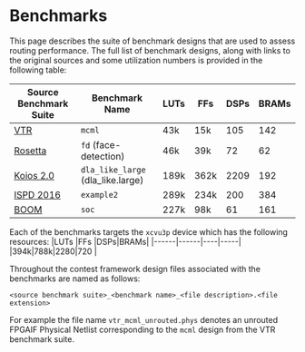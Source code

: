 # Benchmarks

This page describes the suite of benchmark designs that are used to assess
routing performance. The full list of benchmark designs, along with links to
the original sources and some utilization numbers is provided in the following
table:

|Source Benchmark Suite|Benchmark Name|LUTs|FFs|DSPs|BRAMs|
|----------------------|--------------|----|---|----|-----|
| [VTR](https://docs.verilogtorouting.org/en/latest/vtr/benchmarks/#vtr-benchmarks)|`mcml`|43k|15k|105|142|
| [Rosetta](https://github.com/cornell-zhang/rosetta)|`fd` (face-detection)|46k|39k|72|62|
| [Koios 2.0](https://docs.verilogtorouting.org/en/latest/vtr/benchmarks/#koios-2-0-benchmarks)|`dla_like_large` (dla_like.large)|189k|362k|2209|192|
| [ISPD 2016](https://www.ispd.cc/contests/16/ispd2016_contest.html)|`example2`|289k|234k|200|384|
| [BOOM](https://docs.boom-core.org/en/latest/sections/intro-overview/boom.html)|`soc`|227k|98k|61|161|

Each of the benchmarks targets the `xcvu3p` device which has the following resources:
|LUTs  |FFs   |DSPs|BRAMs|
|------|------|----|-----|
|394k|788k|2280|720  |

Throughout the contest framework design files associated with
the benchmarks are named as follows:

```
<source benchmark suite>_<benchmark name>_<file description>.<file extension>
```

For example the file name `vtr_mcml_unrouted.phys` denotes an unrouted FPGAIF
Physical Netlist corresponding to the `mcml` design from the VTR benchmark
suite.


